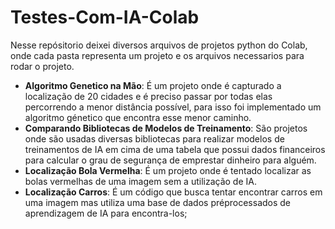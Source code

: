 # Testes-Com-IA-Colab

Nesse repósitorio deixei diversos arquivos de projetos python do Colab, onde cada pasta representa um projeto e os arquivos necessarios para rodar o projeto.

- **Algoritmo Genetico na Mão**: É um projeto onde é capturado a localização de 20 cidades e é preciso passar por todas elas percorrendo a menor distância possível, para isso foi implementado um algoritmo génetico que encontra esse menor caminho.
- **Comparando Bibliotecas de Modelos de Treinamento**: São projetos onde são usadas diversas bibliotecas para realizar modelos de treinamentos de IA em cima de uma tabela que possui dados financeiros para calcular o grau de segurança de emprestar dinheiro para alguém.
- **Localização Bola Vermelha**: É um projeto onde é tentado localizar as bolas vermelhas de uma imagem sem a utilização de IA.
- **Localização Carros**: É um código que busca tentar encontrar carros em uma imagem mas utiliza uma base de dados préprocessados de aprendizagem de IA para encontra-los;
